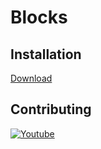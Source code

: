 # Blocks

## Installation

[Download](PC)

## Contributing
[![Youtube](https://img.youtube.com/vi/iURZzZ9GOCA/0.jpg)](https://www.youtube.com/watch?v=iURZzZ9GOCA)
